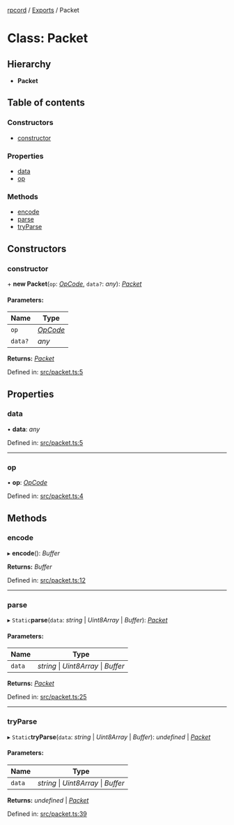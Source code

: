 [rpcord](../README.md) / [Exports](../modules.md) / Packet

# Class: Packet

## Hierarchy

* **Packet**

## Table of contents

### Constructors

- [constructor](packet.md#constructor)

### Properties

- [data](packet.md#data)
- [op](packet.md#op)

### Methods

- [encode](packet.md#encode)
- [parse](packet.md#parse)
- [tryParse](packet.md#tryparse)

## Constructors

### constructor

\+ **new Packet**(`op`: [*OpCode*](../enums/opcode.md), `data?`: *any*): [*Packet*](packet.md)

#### Parameters:

Name | Type |
------ | ------ |
`op` | [*OpCode*](../enums/opcode.md) |
`data?` | *any* |

**Returns:** [*Packet*](packet.md)

Defined in: [src/packet.ts:5](https://github.com/DjDeveloperr/RPCord/blob/51e0bc3/src/packet.ts#L5)

## Properties

### data

• **data**: *any*

Defined in: [src/packet.ts:5](https://github.com/DjDeveloperr/RPCord/blob/51e0bc3/src/packet.ts#L5)

___

### op

• **op**: [*OpCode*](../enums/opcode.md)

Defined in: [src/packet.ts:4](https://github.com/DjDeveloperr/RPCord/blob/51e0bc3/src/packet.ts#L4)

## Methods

### encode

▸ **encode**(): *Buffer*

**Returns:** *Buffer*

Defined in: [src/packet.ts:12](https://github.com/DjDeveloperr/RPCord/blob/51e0bc3/src/packet.ts#L12)

___

### parse

▸ `Static`**parse**(`data`: *string* \| *Uint8Array* \| *Buffer*): [*Packet*](packet.md)

#### Parameters:

Name | Type |
------ | ------ |
`data` | *string* \| *Uint8Array* \| *Buffer* |

**Returns:** [*Packet*](packet.md)

Defined in: [src/packet.ts:25](https://github.com/DjDeveloperr/RPCord/blob/51e0bc3/src/packet.ts#L25)

___

### tryParse

▸ `Static`**tryParse**(`data`: *string* \| *Uint8Array* \| *Buffer*): *undefined* \| [*Packet*](packet.md)

#### Parameters:

Name | Type |
------ | ------ |
`data` | *string* \| *Uint8Array* \| *Buffer* |

**Returns:** *undefined* \| [*Packet*](packet.md)

Defined in: [src/packet.ts:39](https://github.com/DjDeveloperr/RPCord/blob/51e0bc3/src/packet.ts#L39)

